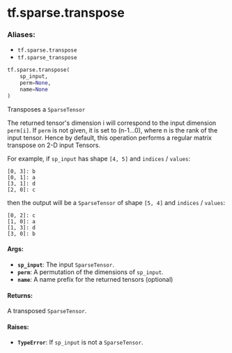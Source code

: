 <div itemscope itemtype="http://developers.google.com/ReferenceObject">
<meta itemprop="name" content="tf.sparse.transpose" />
<meta itemprop="path" content="Stable" />
</div>

# tf.sparse.transpose

### Aliases:

* `tf.sparse.transpose`
* `tf.sparse_transpose`

``` python
tf.sparse.transpose(
    sp_input,
    perm=None,
    name=None
)
```

Transposes a `SparseTensor`

The returned tensor's dimension i will correspond to the input dimension
`perm[i]`. If `perm` is not given, it is set to (n-1...0), where n is
the rank of the input tensor. Hence by default, this operation performs a
regular matrix transpose on 2-D input Tensors.

For example, if `sp_input` has shape `[4, 5]` and `indices` / `values`:

    [0, 3]: b
    [0, 1]: a
    [3, 1]: d
    [2, 0]: c

then the output will be a `SparseTensor` of shape `[5, 4]` and
`indices` / `values`:

    [0, 2]: c
    [1, 0]: a
    [1, 3]: d
    [3, 0]: b

#### Args:

* <b>`sp_input`</b>: The input `SparseTensor`.
* <b>`perm`</b>: A permutation of the dimensions of `sp_input`.
* <b>`name`</b>: A name prefix for the returned tensors (optional)

#### Returns:

A transposed `SparseTensor`.


#### Raises:

* <b>`TypeError`</b>: If `sp_input` is not a `SparseTensor`.